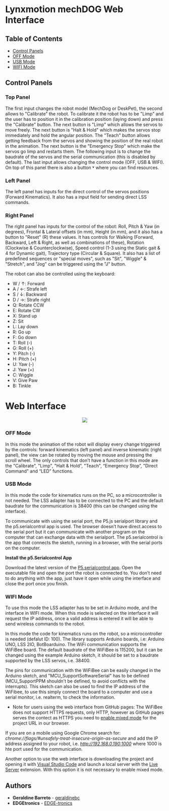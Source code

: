 # Lynxmotion mechDOG Web Interface

## Table of Contents
- [Control Panels](#control-panels)
- [OFF Mode](#off-mode)
- [USB Mode](#usb-mode)
- [WIFI Mode](#wifi-mode)

## Control Panels

### Top Panel

The first input changes the robot model (MechDog or DeskPet), the second allows to "Calibrate" the robot. To calibrate it the robot has to be "Limp" and the user has to position it in the calibration position (laying down) and press the "Calibrate" button. The next button is "Limp" which allows the servos to move freely. The next button is "Halt & Hold" which makes the servos stop immediately and hold the angular position. The "Teach" button allows getting feedback from the servos and showing the position of the real robot in the animation. The next button is the "Emergency Stop" which make the servos go limp and restarts them. The following input is to change the baudrate of the servos and the serial communication (this is disabled by default). The last input allows changing the control mode (OFF, USB & WIFI). On top of this panel there is also a button **˅** where you can find resources.

### Left Panel

The left panel has inputs for the direct control of the servos positions (Forward Kinematics). It also has a input field for sending direct LSS commands.

### Right Panel

The right panel has inputs for the control of the robot: Roll, Pitch & Yaw (in degrees), Frontal & Lateral offsets (in mm), Height (in mm), and it also has a button to "Reset" (R) these values. It has controls for Walking (Forward, Backward, Left & Right, as well as combinations of these), Rotation (Clockwise & Counterclockwise), Speed control (1-3 using the Static gait & 4 for Dynamic gait), Trajectory type (Circular & Square). It also has a list of predefined sequences or "special moves", such as "Sit", "Wiggle" & "Stretch", and "Jog" can be triggered using the "J" button.

The robot can also be controlled using the keyboard:

- W / ↑: Forward
- A / ←: Strafe left
- S / ↓: Backward
- D / →: Strafe right
- Q: Rotate CCW
- E: Rotate CW
- X: Stand up
- Z: Sit
- L: Lay down
- R: Go up
- F: Go down
- T: Roll (-)
- G: Roll (+)
- Y: Pitch (-)
- H: Pitch (+)
- U: Yaw (-)
- J: Yaw (+)
- C: Wiggle
- V: Give Paw
- B: Tinkle

# Web Interface

<p align="center">
  <img src="https://github.com/EDGE-tronics/Desk-Pet/blob/main/Sequencer-SFW/mechdog_interface/data/web-interface.png"/>
</p>


### OFF Mode

In this mode the animation of the robot will display every change triggered by the controls: forward kinematics (left panel) and inverse kinematic (right panel), the view can be rotated by moving the mouse and pressing the scroll wheel. The only controls that don't have a function in this mode are the "Calibrate", "Limp", "Halt & Hold", "Teach", “Emergency Stop”, "Direct Command" and “LED” functions.

### USB Mode

In this mode the code for kinematics runs on the PC, so a microcontroller is not needed. The LSS adapter has to be connected to the PC and the default baudrate for the communication is 38400 (this can be changed using the interface).

To communicate with using the serial port, the P5.js serialport library and the p5.serialcontrol app is used. The browser doesn’t have direct access to the serial port but it can communicate with another program on the computer that can exchange data with the serialport. The p5.serialcontrol is the app that connects the sketch, running in a browser, with the serial ports on the computer.

**Install the p5.Serialcontrol App**

Download the latest version of the [P5.serialcontrol app](https://github.com/p5-serial/p5.serialcontrol/releases). Open the executable file and open the port the robot is connected to. You don’t need to do anything with the app, just have it open while using the interface and close the port once you finish.

### WIFI Mode

To use this mode the LSS adapter has to be set in Arduino mode, and the interface in WIFI mode. When this mode is selected on the interface it will request the IP address, once a valid address is entered it will be able to send wireless commands to the robot.

In this mode the code for kinematics runs on the robot, so a microcontroller is needed (defalut ID: 100). The library supports Arduino boards, i.e: Arduino UNO, LSS 2IO, BotBoarduino. The WiFi communication supports the WiFiBee board. The default baudrate of the WiFiBee is 115200, but it can be changed using the example Arduino sketch, it should be set to a baudrate supported by the LSS servos, i.e. 38400.

The pins for communication with the WiFiBee can be easily changed in the Arduino sketch, and "MCU_SupportSoftwareSerial" has to be defined (MCU_SupportPPM shouldn't be defined, to avoid conflicts with the interrupts). This sketch can also be used to find the IP address of the WiFibee, to use this simply connect the board to a computer and use a serial monitor, i.e. realterm, to check the information.

* Note for users using the web interface from GitHub pages:
The WiFiBee does not support HTTPS requests, only HTTP, however as GitHub pages serves the contect as HTTPS you need to [enable mixed mode](https://experienceleague.adobe.com/docs/target/using/experiences/vec/troubleshoot-composer/mixed-content.html?lang=en) for the project URL in our browser.

If you are on a mobile using Google Chrome search for: *chrome://flags/#unsafely-treat-insecure-origin-as-secure* and add the IP address assigned to your robot, i.e. *http://192.168.0.190:1000* where 1000 is hte port used for the communication.

Another option to use the web interface is downloading the project and opening it with [Visual Studio Code](https://code.visualstudio.com/) and launch a local server with the [Live Server](https://marketplace.visualstudio.com/items?itemName=ritwickdey.LiveServer) extension. With this option it is not necessary to enable mixed mode.

## Authors

* **Geraldine Barreto** - [geraldinebc](https://github.com/geraldinebc)
* **EDGEtronics** - [EDGE-tronics](https://github.com/EDGE-tronics)